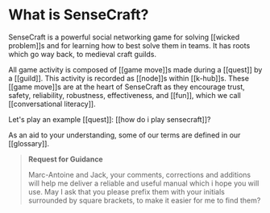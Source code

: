 # What is SenseCraft?

SenseCraft is a powerful social networking game for solving [[wicked problem]]s and for learning how to best solve them in teams. It has roots which go way back, to medieval craft guilds.

All game activity is composed of [[game move]]s made during a [[quest]] by a [[guild]]. This activity is recorded as [[node]]s within [[k-hub]]s. These [[game move]]s are at the heart of SenseCraft as they encourage trust, safety, reliability, robustness, effectiveness, and [[fun]], which we call [[conversational literacy]].

Let's play an example [[quest]]: [[how do i play sensecraft]]?

As an aid to your understanding, some of our terms are defined in our [[glossary]].

> **Request for Guidance**
> 
> Marc-Antoine and Jack, your comments, corrections and additions will help me deliver a reliable and useful manual which i hope you will use. May I ask that you please prefix them with your initials surrounded by square brackets, to make it easier for me to find them?
